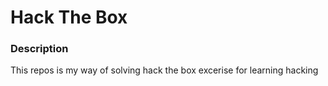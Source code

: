# Hack The Box

### Description

This repos is my way of solving hack the box excerise for learning hacking
